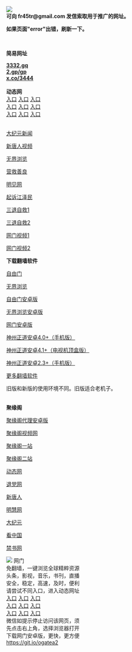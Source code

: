 <td align="center"><a target="_blank" href="https://raw.githubusercontent.com/szzd1/2/master/6.JPG"><img src="https://raw.githubusercontent.com/szzd1/2/master/6.JPG" style="max-width:100%;"></a></td><br>
<strong>可向 fr45tr@gmail.com 发信索取用于推广的网址。</strong>
<p><strong>如果页面"error"出错，刷新一下。</strong></p>
<br>
<p><strong>简易网址</strong></p>
<strong><a href="http://3332.gq">3332.gq</a></strong><br>
<strong><a href="http://2.gp/gp">2.gp/gp</a></strong><br>
<strong><a href="http://x.co/3444">x.co/3444</a></strong><br>
<br>
<strong>动态网</strong>
<br>
      <a href="http://t.cn/R1c2SEt" rel="nofollow">入口</a>
      <a href="http://61.228.211.138/1" rel="nofollow">入口</a>
      <a href="http://rwrhovng.izrtcsf.gq/70cdtw" rel="nofollow">入口</a><br>
      <a href="http://rwrhovng.izrtcsf.gq/70ydtw" rel="nofollow">入口</a>
      <a href="http://rwrhovng.izrtcsf.gq/70ip03dw" rel="nofollow">入口</a>
      <a href="http://rwrhovng.izrtcsf.gq/70fdtw" rel="nofollow">入口</a><br>
      <a href="http://rwrhovng.izrtcsf.gq/70sdtw" rel="nofollow">入口</a>
      <a href="http://rwrhovng.izrtcsf.gq/70ip04dw" rel="nofollow">入口</a>
      <a href="http://rwrhovng.izrtcsf.gq/70hdtw" rel="nofollow">入口</a><br>

<br>
<p><a href="http://t.cn/R1c2SB9" rel="nofollow">大纪元新闻</a></p>
<p><a href="http://t.cn/R1c2Ssc" rel="nofollow">新唐人视频</a></p>
<p><a href="http://t.cn/R1c2oZM" rel="nofollow">无界浏览</a></p>
<p><a href="http://rwrhovng.izrtcsf.gq/70gqg" rel="nofollow">营救善良</a></p>
<p><a href="http://rwrhovng.izrtcsf.gq/mjw" rel="nofollow">明见网</a></p>
<p><a href="http://rwrhovng.izrtcsf.gq/70gsj" rel="nofollow">起诉江泽民</a></p>
<p><a href="http://t.cn/R1c2SjK">三退自救1</a></p>
<p><a href="http://rwrhovng.izrtcsf.gq/70gst" rel="nofollow">三退自救2</a></p>
<p><a href="http://t.cn/R1c2SNz" rel="nofollow">网门视频1</a></p>
<p><a href="http://lmljxx.dcdfujql.gq" rel="nofollow">网门视频2</a></p>
<p><strong>下载翻墙软件</strong></p>


<p><a href="https://git.io/fgp" rel="nofollow">自由门</a></p>
<p><a href="https://git.io/vEJlj rel="nofollow">无界浏览</a></p>
<p><a href="https://git.io/fgma" rel="nofollow">自由门安卓版</a></p>
<p><a href="https://s3.amazonaws.com/693/um.apk" rel="nofollow">无界浏览安卓版</a></p>
<p><a href="https://git.io/ogatea2">网门安卓版</a></p>
<p><a href="https://git.io/vQjqe" rel="nofollow">神州正道安卓4.0+（手机版）</a></p>
<p><a href="https://git.io/vAonz" rel="nofollow">神州正道安卓4.1+（电视机顶盒版）</a></p>
<p><a href="https://git.io/vA5GO" rel="nofollow">神州正道安卓2.3+（手机版）</a></p>
<p><a href="https://github.com/bannedbook/fanqiang/wiki">更多翻墙软件</a></p>
旧版和新版的使用环境不同。旧版适合老机子。<br>


<br>
<p><strong>聚缘阁</strong></p>
<p><a href="https://github.com/hao369/a/raw/master/j8.apk">聚缘阁代理安卓版</a></p>
<p><a href="http://e3.521j.cf/9.html" rel="nofollow">聚缘阁视频网</a></p>
<p><a href="http://j1.98uz.ga" rel="nofollow">聚缘阁一站</a></p>
<p><a href="http://jyg2.s42f.ga" rel="nofollow">聚缘阁二站</a></p>
<p><a href="https://e3.521j.cf/524/?3654" rel="nofollow">动态网</a></p>
<p><a href="https://e3.521j.cf/524/?id=8" rel="nofollow">退党网</a></p>
<p><a href="https://e3.521j.cf/524/?id=5" rel="nofollow">新唐人</a></p>
<p><a href="https://e3.521j.cf/524/?id=3" rel="nofollow">明慧网</a></p>
<p><a href="https://e3.521j.cf/524/?id=7" rel="nofollow">大纪元</a></p>
<p><a href="https://e3.521j.cf/524/?id=11" rel="nofollow">看中国</a></p>
<p><a href="https://e3.521j.cf/524/?id=16" rel="nofollow">禁书网</a></p>
<td align="center"><a target="_blank" href="https://cloud.githubusercontent.com/assets/11880933/13434984/f430fae2-e012-11e5-814f-c2df1e82b247.jpg"><img src="https://cloud.githubusercontent.com/assets/11880933/13434984/f430fae2-e012-11e5-814f-c2df1e82b247.jpg" style="max-width:100%;"></a></td>
  </tr>
  <tr>
    <td align="center">网门<br>
      免翻墙，一键浏览全球精粹资源<br>
      头条，影视，音乐，书刊，直播<br>
      安全，稳定，高速，及时，便利<br>
    </td>
  </tr><tr>
    <td align="center">请尝试不同入口，进入动态网址<br>      
      <a href="https://s3.us-east-2.amazonaws.com/ogateh/show.htm?from=852" rel="nofollow">入口</a>
      <a href="https://s3.eu-west-2.amazonaws.com/ogatel/show.htm?from=852" rel="nofollow">入口</a>
      <a href="https://s3.amazonaws.com/ogate/show.htm?from=852" rel="nofollow">入口</a><br>
      <a href="https://s3.ap-northeast-2.amazonaws.com/ogates/show.htm?from=852" rel="nofollow">入口</a>
      <a href="https://s3.eu-central-1.amazonaws.com/ogatef/show.htm?from=852" rel="nofollow">入口</a>
      <a href="https://s3.ap-south-1.amazonaws.com/ogatem/show.htm?from=852" rel="nofollow">入口</a><br>
      <a href="https://s3-us-west-1.amazonaws.com/ogaten/show.htm?from=852" rel="nofollow">入口</a>
      <a href="https://s3.ca-central-1.amazonaws.com/ogatec/show.htm?from=852" rel="nofollow">入口</a>
      <a href="https://s3-ap-northeast-1.amazonaws.com/ogatet/show.htm?from=852" rel="nofollow">入口</a><br>
      微信如提示停止访问该网页，须<br>
      先点击右上角，选择浏览器打开<br>
    </td>
  </tr>
  <tr>
    <td align="center">
      下载网门安卓版，更快，更方便<br><a href="https://raw.githubusercontent.com/oGate2/up/master/oGate.apk" rel="nofollow">https://git.io/ogatea2</a><br>
